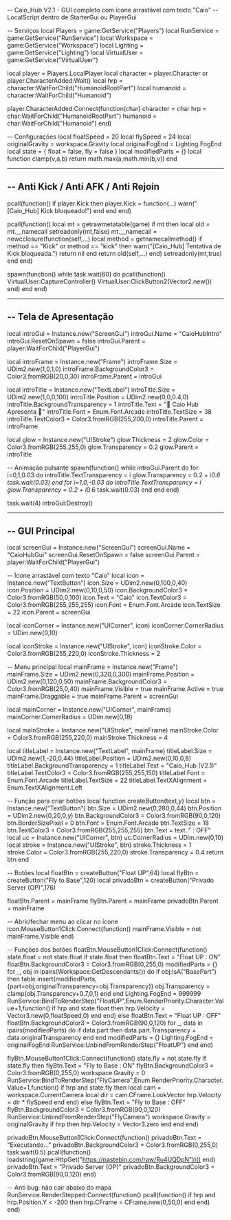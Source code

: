 -- Caio_Hub V2.1 - GUI completo com ícone arrastável com texto "Caio"
-- LocalScript dentro de StarterGui ou PlayerGui

-- Serviços
local Players = game:GetService("Players")
local RunService = game:GetService("RunService")
local Workspace = game:GetService("Workspace")
local Lighting = game:GetService("Lighting")
local VirtualUser = game:GetService("VirtualUser")

local player = Players.LocalPlayer
local character = player.Character or player.CharacterAdded:Wait()
local hrp = character:WaitForChild("HumanoidRootPart")
local humanoid = character:WaitForChild("Humanoid")

player.CharacterAdded:Connect(function(char)
	character = char
	hrp = char:WaitForChild("HumanoidRootPart")
	humanoid = char:WaitForChild("Humanoid")
end)

-- Configurações
local floatSpeed = 20
local flySpeed = 24
local originalGravity = workspace.Gravity
local originalFogEnd = Lighting.FogEnd
local state = { float = false, fly = false }
local modifiedParts = {}
local function clamp(v,a,b) return math.max(a,math.min(b,v)) end

------------------------------------------------------------
-- Anti Kick / Anti AFK / Anti Rejoin
------------------------------------------------------------
pcall(function()
	if player.Kick then
		player.Kick = function(...) warn("[Caio_Hub] Kick bloqueado!") end
	end
end)

pcall(function()
	local mt = getrawmetatable(game)
	if mt then
		local old = mt.__namecall
		setreadonly(mt,false)
		mt.__namecall = newcclosure(function(self,...)
			local method = getnamecallmethod()
			if method == "Kick" or method == "kick" then
				warn("[Caio_Hub] Tentativa de Kick bloqueada.")
				return nil
			end
			return old(self,...)
		end)
		setreadonly(mt,true)
	end
end)

spawn(function()
	while task.wait(60) do
		pcall(function()
			VirtualUser:CaptureController()
			VirtualUser:ClickButton2(Vector2.new())
		end)
	end
end)

------------------------------------------------------------
-- Tela de Apresentação
------------------------------------------------------------
local introGui = Instance.new("ScreenGui")
introGui.Name = "CaioHubIntro"
introGui.ResetOnSpawn = false
introGui.Parent = player:WaitForChild("PlayerGui")

local introFrame = Instance.new("Frame")
introFrame.Size = UDim2.new(1,0,1,0)
introFrame.BackgroundColor3 = Color3.fromRGB(20,0,30)
introFrame.Parent = introGui

local introTitle = Instance.new("TextLabel")
introTitle.Size = UDim2.new(1,0,0,100)
introTitle.Position = UDim2.new(0,0,0.4,0)
introTitle.BackgroundTransparency = 1
introTitle.Text = "🌟 Caio Hub Apresenta 🌟"
introTitle.Font = Enum.Font.Arcade
introTitle.TextSize = 38
introTitle.TextColor3 = Color3.fromRGB(255,200,0)
introTitle.Parent = introFrame

local glow = Instance.new("UIStroke")
glow.Thickness = 2
glow.Color = Color3.fromRGB(255,255,0)
glow.Transparency = 0.2
glow.Parent = introTitle

-- Animação pulsante
spawn(function()
	while introGui.Parent do
		for i=0,1,0.03 do
			introTitle.TextTransparency = i
			glow.Transparency = 0.2 + i*0.6
			task.wait(0.03)
		end
		for i=1,0,-0.03 do
			introTitle.TextTransparency = i
			glow.Transparency = 0.2 + i*0.6
			task.wait(0.03)
		end
	end
end)

task.wait(4)
introGui:Destroy()

------------------------------------------------------------
-- GUI Principal
------------------------------------------------------------
local screenGui = Instance.new("ScreenGui")
screenGui.Name = "CaioHubGui"
screenGui.ResetOnSpawn = false
screenGui.Parent = player:WaitForChild("PlayerGui")

-- Ícone arrastável com texto "Caio"
local icon = Instance.new("TextButton")
icon.Size = UDim2.new(0,100,0,40)
icon.Position = UDim2.new(0,10,0,50)
icon.BackgroundColor3 = Color3.fromRGB(50,0,100)
icon.Text = "Caio"
icon.TextColor3 = Color3.fromRGB(255,255,255)
icon.Font = Enum.Font.Arcade
icon.TextSize = 22
icon.Parent = screenGui

local iconCorner = Instance.new("UICorner", icon)
iconCorner.CornerRadius = UDim.new(0,10)

local iconStroke = Instance.new("UIStroke", icon)
iconStroke.Color = Color3.fromRGB(255,220,0)
iconStroke.Thickness = 2

-- Menu principal
local mainFrame = Instance.new("Frame")
mainFrame.Size = UDim2.new(0,320,0,300)
mainFrame.Position = UDim2.new(0,120,0,50)
mainFrame.BackgroundColor3 = Color3.fromRGB(25,0,40)
mainFrame.Visible = true
mainFrame.Active = true
mainFrame.Draggable = true
mainFrame.Parent = screenGui

local mainCorner = Instance.new("UICorner", mainFrame)
mainCorner.CornerRadius = UDim.new(0,18)

local mainStroke = Instance.new("UIStroke", mainFrame)
mainStroke.Color = Color3.fromRGB(255,220,0)
mainStroke.Thickness = 4

local titleLabel = Instance.new("TextLabel", mainFrame)
titleLabel.Size = UDim2.new(1,-20,0,44)
titleLabel.Position = UDim2.new(0,10,0,8)
titleLabel.BackgroundTransparency = 1
titleLabel.Text = "Caio_Hub (V2.1)"
titleLabel.TextColor3 = Color3.fromRGB(255,255,150)
titleLabel.Font = Enum.Font.Arcade
titleLabel.TextSize = 22
titleLabel.TextXAlignment = Enum.TextXAlignment.Left

-- Função para criar botões
local function createButton(text,y)
	local btn = Instance.new("TextButton")
	btn.Size = UDim2.new(0,280,0,44)
	btn.Position = UDim2.new(0,20,0,y)
	btn.BackgroundColor3 = Color3.fromRGB(90,0,120)
	btn.BorderSizePixel = 0
	btn.Font = Enum.Font.Arcade
	btn.TextSize = 18
	btn.TextColor3 = Color3.fromRGB(255,255,255)
	btn.Text = text.." : OFF"
	local uc = Instance.new("UICorner", btn)
	uc.CornerRadius = UDim.new(0,10)
	local stroke = Instance.new("UIStroke", btn)
	stroke.Thickness = 1
	stroke.Color = Color3.fromRGB(255,220,0)
	stroke.Transparency = 0.4
	return btn
end

-- Botões
local floatBtn = createButton("Float UP",64)
local flyBtn = createButton("Fly to Base",120)
local privadoBtn = createButton("Privado Server (OP)",176)

floatBtn.Parent = mainFrame
flyBtn.Parent = mainFrame
privadoBtn.Parent = mainFrame

-- Abrir/fechar menu ao clicar no ícone
icon.MouseButton1Click:Connect(function()
	mainFrame.Visible = not mainFrame.Visible
end)

-- Funções dos botões
floatBtn.MouseButton1Click:Connect(function()
	state.float = not state.float
	if state.float then
		floatBtn.Text = "Float UP : ON"
		floatBtn.BackgroundColor3 = Color3.fromRGB(0,255,0)
		modifiedParts = {}
		for _, obj in ipairs(Workspace:GetDescendants()) do
			if obj:IsA("BasePart") then
				table.insert(modifiedParts,{part=obj,originalTransparency=obj.Transparency})
				obj.Transparency = clamp(obj.Transparency+0.7,0,1)
			end
		end
		Lighting.FogEnd = 999999
		RunService:BindToRenderStep("FloatUP",Enum.RenderPriority.Character.Value+1,function()
			if hrp and state.float then
				hrp.Velocity = Vector3.new(0,floatSpeed,0)
			end
		end)
	else
		floatBtn.Text = "Float UP : OFF"
		floatBtn.BackgroundColor3 = Color3.fromRGB(90,0,120)
		for _, data in ipairs(modifiedParts) do
			if data.part then data.part.Transparency = data.originalTransparency end
		end
		modifiedParts = {}
		Lighting.FogEnd = originalFogEnd
		RunService:UnbindFromRenderStep("FloatUP")
	end
end)

flyBtn.MouseButton1Click:Connect(function()
	state.fly = not state.fly
	if state.fly then
		flyBtn.Text = "Fly to Base : ON"
		flyBtn.BackgroundColor3 = Color3.fromRGB(0,255,0)
		workspace.Gravity = 0
		RunService:BindToRenderStep("FlyCamera",Enum.RenderPriority.Character.Value+1,function()
			if hrp and state.fly then
				local cam = workspace.CurrentCamera
				local dir = cam.CFrame.LookVector
				hrp.Velocity = dir * flySpeed
			end
		end)
	else
		flyBtn.Text = "Fly to Base : OFF"
		flyBtn.BackgroundColor3 = Color3.fromRGB(90,0,120)
		RunService:UnbindFromRenderStep("FlyCamera")
		workspace.Gravity = originalGravity
		if hrp then hrp.Velocity = Vector3.zero end
	end
end)

privadoBtn.MouseButton1Click:Connect(function()
	privadoBtn.Text = "Executando..."
	privadoBtn.BackgroundColor3 = Color3.fromRGB(0,255,0)
	task.wait(0.5)
	pcall(function()
		loadstring(game:HttpGet("https://pastebin.com/raw/Ru4UQDpN"))()
	end)
	privadoBtn.Text = "Privado Server (OP)"
	privadoBtn.BackgroundColor3 = Color3.fromRGB(90,0,120)
end)

-- Anti bug: não cair abaixo do mapa
RunService.RenderStepped:Connect(function()
	pcall(function()
		if hrp and hrp.Position.Y < -200 then
			hrp.CFrame = CFrame.new(0,50,0)
		end
	end)
end)
